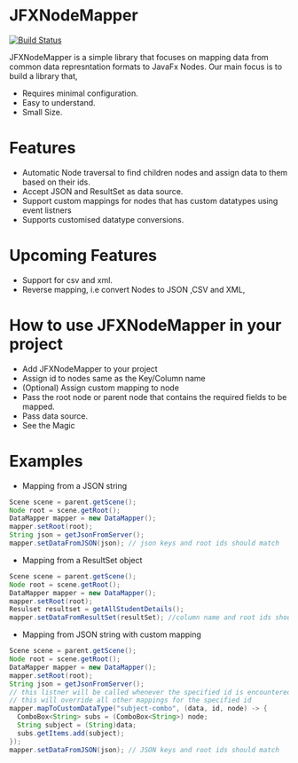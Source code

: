 # JFXNodeMapper

[![Build Status](https://camo.githubusercontent.com/cfcaf3a99103d61f387761e5fc445d9ba0203b01/68747470733a2f2f7472617669732d63692e6f72672f6477796c2f657374612e7376673f6272616e63683d6d6173746572)](https://github.com/CaptainParanoid/JFXNodeMapper)

JFXNodeMapper is a simple library that focuses on mapping data from common data represntation formats to JavaFx Nodes. Our main focus is to build a library that,

  - Requires minimal configuration.
  - Easy to understand.
  - Small Size.

# Features

  - Automatic Node traversal to find children nodes and assign data to them based on their ids.
  - Accept JSON and ResultSet as data source.
  - Support custom mappings for nodes that has custom datatypes using event listners
  - Supports customised datatype conversions.
  
#   Upcoming Features
- Support for csv and xml.
- Reverse mapping, i.e convert Nodes to JSON ,CSV and XML,


# How to use JFXNodeMapper in your project
  - Add JFXNodeMapper to your project
  - Assign id to nodes same as the Key/Column name
  - (Optional) Assign custom mapping to node
  - Pass the root node or parent node that contains the required fields to be mapped.
  - Pass data source.
  - See the Magic
  
# Examples

* Mapping from a JSON string
```java
Scene scene = parent.getScene();
Node root = scene.getRoot();
DataMapper mapper = new DataMapper();
mapper.setRoot(root);
String json = getJsonFromServer();
mapper.setDataFromJSON(json); // json keys and root ids should match
```

* Mapping from a ResultSet object
```java
Scene scene = parent.getScene();
Node root = scene.getRoot();
DataMapper mapper = new DataMapper();
mapper.setRoot(root);
Resulset resultset = getAllStudentDetails();
mapper.setDataFromResultSet(resultSet); //column name and root ids should match
```

* Mapping from JSON string with custom mapping
```java
Scene scene = parent.getScene();
Node root = scene.getRoot();
DataMapper mapper = new DataMapper();
mapper.setRoot(root);
String json = getJsonFromServer();
// this listner will be called whenever the specified id is encountered.
// this will override all other mappings for the specified id
mapper.mapToCustomDataType("subject-combo", (data, id, node) -> {
  ComboBox<String> subs = (ComboBox<String>) node;
  String subject = (String)data;
  subs.getItems.add(subject);
});
mapper.setDataFromJSON(json); // JSON keys and root ids should match
```
